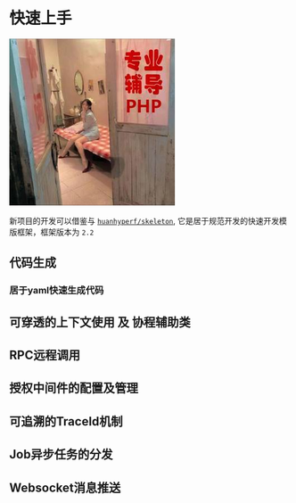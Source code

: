 # 快速上手

![专业辅导php](../../resource/v1n5O.jpeg)

新项目的开发可以借鉴与 [`huanhyperf/skeleton`](https://git.gaoding.com/huanhyperf/skeleton), 它是居于规范开发的快速开发模版框架，框架版本为 `2.2`

## 代码生成

### 居于yaml快速生成代码

## 可穿透的上下文使用 及 协程辅助类

## RPC远程调用

## 授权中间件的配置及管理

## 可追溯的TraceId机制

## Job异步任务的分发

## Websocket消息推送


